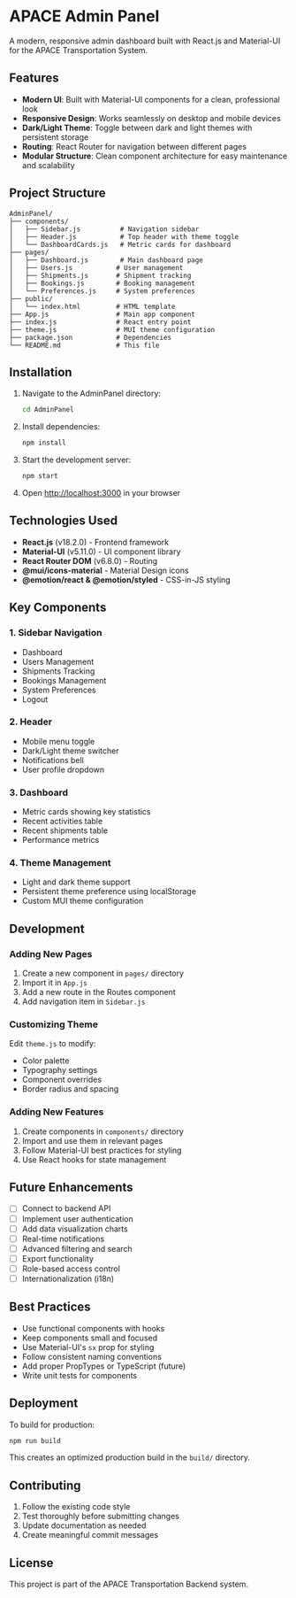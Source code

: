 # APACE Admin Panel

A modern, responsive admin dashboard built with React.js and Material-UI for the APACE Transportation System.

## Features

- **Modern UI**: Built with Material-UI components for a clean, professional look
- **Responsive Design**: Works seamlessly on desktop and mobile devices
- **Dark/Light Theme**: Toggle between dark and light themes with persistent storage
- **Routing**: React Router for navigation between different pages
- **Modular Structure**: Clean component architecture for easy maintenance and scalability

## Project Structure

```
AdminPanel/
├── components/
│   ├── Sidebar.js          # Navigation sidebar
│   ├── Header.js           # Top header with theme toggle
│   └── DashboardCards.js   # Metric cards for dashboard
├── pages/
│   ├── Dashboard.js        # Main dashboard page
│   ├── Users.js           # User management
│   ├── Shipments.js       # Shipment tracking
│   ├── Bookings.js        # Booking management
│   └── Preferences.js     # System preferences
├── public/
│   └── index.html         # HTML template
├── App.js                 # Main app component
├── index.js               # React entry point
├── theme.js               # MUI theme configuration
├── package.json           # Dependencies
└── README.md              # This file
```

## Installation

1. Navigate to the AdminPanel directory:
   ```bash
   cd AdminPanel
   ```

2. Install dependencies:
   ```bash
   npm install
   ```

3. Start the development server:
   ```bash
   npm start
   ```

4. Open [http://localhost:3000](http://localhost:3000) in your browser

## Technologies Used

- **React.js** (v18.2.0) - Frontend framework
- **Material-UI** (v5.11.0) - UI component library
- **React Router DOM** (v6.8.0) - Routing
- **@mui/icons-material** - Material Design icons
- **@emotion/react & @emotion/styled** - CSS-in-JS styling

## Key Components

### 1. Sidebar Navigation
- Dashboard
- Users Management
- Shipments Tracking
- Bookings Management
- System Preferences
- Logout

### 2. Header
- Mobile menu toggle
- Dark/Light theme switcher
- Notifications bell
- User profile dropdown

### 3. Dashboard
- Metric cards showing key statistics
- Recent activities table
- Recent shipments table
- Performance metrics

### 4. Theme Management
- Light and dark theme support
- Persistent theme preference using localStorage
- Custom MUI theme configuration

## Development

### Adding New Pages

1. Create a new component in `pages/` directory
2. Import it in `App.js`
3. Add a new route in the Routes component
4. Add navigation item in `Sidebar.js`

### Customizing Theme

Edit `theme.js` to modify:
- Color palette
- Typography settings
- Component overrides
- Border radius and spacing

### Adding New Features

1. Create components in `components/` directory
2. Import and use them in relevant pages
3. Follow Material-UI best practices for styling
4. Use React hooks for state management

## Future Enhancements

- [ ] Connect to backend API
- [ ] Implement user authentication
- [ ] Add data visualization charts
- [ ] Real-time notifications
- [ ] Advanced filtering and search
- [ ] Export functionality
- [ ] Role-based access control
- [ ] Internationalization (i18n)

## Best Practices

- Use functional components with hooks
- Keep components small and focused
- Use Material-UI's `sx` prop for styling
- Follow consistent naming conventions
- Add proper PropTypes or TypeScript (future)
- Write unit tests for components

## Deployment

To build for production:

```bash
npm run build
```

This creates an optimized production build in the `build/` directory.

## Contributing

1. Follow the existing code style
2. Test thoroughly before submitting changes
3. Update documentation as needed
4. Create meaningful commit messages

## License

This project is part of the APACE Transportation Backend system.